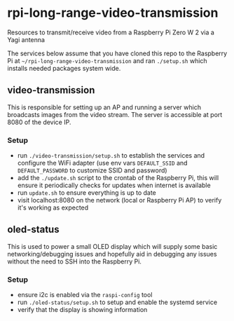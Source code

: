 # rpi-long-range-video-transmission
Resources to transmit/receive video from a Raspberry Pi Zero W 2 via a Yagi antenna

The services below assume that you have cloned this repo to the Raspberry Pi at `~/rpi-long-range-video-transmission` and ran `./setup.sh` which installs needed packages system wide.

## video-transmission
This is responsible for setting up an AP and running a server which broadcasts images from the video stream. The server is accessible at port 8080 of the device IP.

### Setup
- run `./video-transmission/setup.sh` to establish the services and configure the WiFi adapter (use env vars `DEFAULT_SSID` and `DEFAULT_PASSWORD` to customize SSID and password)
- add the `./update.sh` script to the crontab of the Raspberry Pi, this will ensure it periodically checks for updates when internet is available
- run `update.sh` to ensure everything is up to date
- visit localhost:8080 on the network (local or Raspberry Pi AP) to verify it's working as expected

## oled-status
This is used to power a small OLED display which will supply some basic networking/debugging issues and hopefully aid in debugging any issues without the need to SSH into the Raspberry Pi.

### Setup
- ensure i2c is enabled via the `raspi-config` tool
- run `./oled-status/setup.sh` to setup and enable the systemd service
- verify that the display is showing information
